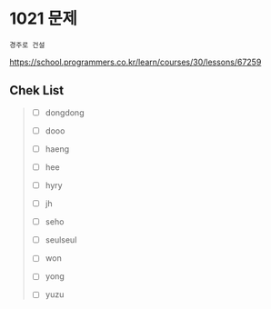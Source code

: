 # 1021 문제

```
경주로 건설
```

https://school.programmers.co.kr/learn/courses/30/lessons/67259

## Chek List

> - [ ] dongdong
> 
> - [ ] dooo
> 
> - [ ] haeng
> 
> - [ ] hee
> 
> - [ ] hyry
> 
> - [ ] jh
> 
> - [ ] seho
> 
> - [ ] seulseul
> 
> - [ ] won
> 
> - [ ] yong
> 
> - [ ] yuzu